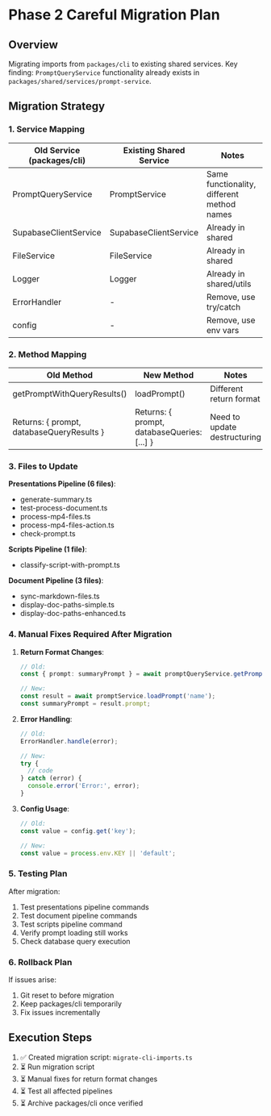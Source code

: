 # Phase 2 Careful Migration Plan

## Overview

Migrating imports from `packages/cli` to existing shared services. Key finding: `PromptQueryService` functionality already exists in `packages/shared/services/prompt-service`.

## Migration Strategy

### 1. Service Mapping

| Old Service (packages/cli) | Existing Shared Service | Notes |
|---------------------------|------------------------|-------|
| PromptQueryService | PromptService | Same functionality, different method names |
| SupabaseClientService | SupabaseClientService | Already in shared |
| FileService | FileService | Already in shared |
| Logger | Logger | Already in shared/utils |
| ErrorHandler | - | Remove, use try/catch |
| config | - | Remove, use env vars |

### 2. Method Mapping

| Old Method | New Method | Notes |
|-----------|------------|-------|
| getPromptWithQueryResults() | loadPrompt() | Different return format |
| Returns: { prompt, databaseQueryResults } | Returns: { prompt, databaseQueries: [...] } | Need to update destructuring |

### 3. Files to Update

**Presentations Pipeline (6 files)**:
- generate-summary.ts
- test-process-document.ts
- process-mp4-files.ts
- process-mp4-files-action.ts
- check-prompt.ts

**Scripts Pipeline (1 file)**:
- classify-script-with-prompt.ts

**Document Pipeline (3 files)**:
- sync-markdown-files.ts
- display-doc-paths-simple.ts
- display-doc-paths-enhanced.ts

### 4. Manual Fixes Required After Migration

1. **Return Format Changes**:
   ```typescript
   // Old:
   const { prompt: summaryPrompt } = await promptQueryService.getPromptWithQueryResults('name');
   
   // New:
   const result = await promptService.loadPrompt('name');
   const summaryPrompt = result.prompt;
   ```

2. **Error Handling**:
   ```typescript
   // Old:
   ErrorHandler.handle(error);
   
   // New:
   try {
     // code
   } catch (error) {
     console.error('Error:', error);
   }
   ```

3. **Config Usage**:
   ```typescript
   // Old:
   const value = config.get('key');
   
   // New:
   const value = process.env.KEY || 'default';
   ```

### 5. Testing Plan

After migration:
1. Test presentations pipeline commands
2. Test document pipeline commands
3. Test scripts pipeline command
4. Verify prompt loading still works
5. Check database query execution

### 6. Rollback Plan

If issues arise:
1. Git reset to before migration
2. Keep packages/cli temporarily
3. Fix issues incrementally

## Execution Steps

1. ✅ Created migration script: `migrate-cli-imports.ts`
2. ⏳ Run migration script
3. ⏳ Manual fixes for return format changes
4. ⏳ Test all affected pipelines
5. ⏳ Archive packages/cli once verified